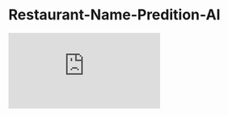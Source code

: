 # Restaurant-Name-Predition-AI

![海報01093](https://github.com/Emily-Weng/Restaurant-Name-Predition-AI/blob/main/%E6%B5%B7%E5%A0%B101093.pdf)
